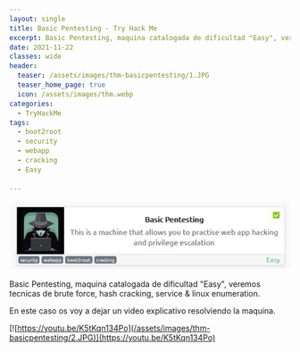 ```yaml
---
layout: single
title: Basic Pentesting - Try Hack Me
excerpt: Basic Pentesting, maquina catalogada de dificultad "Easy", veremos tecnicas de brute force, hash cracking, service & linux enumeration.  
date: 2021-11-22
classes: wide
header:
  teaser: /assets/images/thm-basicpentesting/1.JPG
  teaser_home_page: true
  icon: /assets/images/thm.webp
categories:
  - TryHackMe
tags:  
  - boot2root
  - security
  - webapp
  - cracking
  - Easy
  
---
```


![](/assets/images/thm-basicpentesting/1.JPG)

Basic Pentesting, maquina catalogada de dificultad "Easy", veremos tecnicas de brute force, hash cracking, service & linux enumeration.

En este caso os voy a dejar un video explicativo resolviendo la maquina.

[![https://youtu.be/K5tKqn134Po](/assets/images/thm-basicpentesting/2.JPG)](https://youtu.be/K5tKqn134Po)
